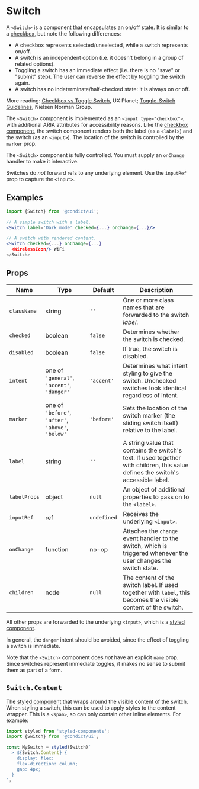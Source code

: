 # Switch

A `<Switch>` is a component that encapsulates an on/off state. It is similar to a [checkbox](../checkbox), but note the following differences:

* A checkbox represents selected/unselected, while a switch represents on/off.
* A switch is an independent option (i.e. it doesn't belong in a group of related options).
* Toggling a switch has an immediate effect (i.e. there is no "save" or "submit" step). The user can reverse the effect by toggling the switch again.
* A switch has no indeterminate/half-checked state: it is always on or off.

More reading: [Checkbox vs Toggle Switch][uxplanet], UX Planet; [Toggle-Switch Guidelines][nngroup], Nielsen Norman Group.

The `<Switch>` component is implemented as an `<input type="checkbox">`, with additional ARIA attributes for accessibility reasons. Like the [checkbox component](../checkbox), the switch component renders both the label (as a `<label>`) and the switch (as an `<input>`). The location of the switch is controlled by the `marker` prop.

The `<Switch>` component is fully controlled. You must supply an `onChange` handler to make it interactive.

Switches do _not_ forward refs to any underlying element. Use the `inputRef` prop to capture the `<input>`.

## Examples

```jsx
import {Switch} from '@condict/ui';

// A simple switch with a label.
<Switch label='Dark mode' checked={...} onChange={...}/>

// A switch with rendered content.
<Switch checked={...} onChange={...}
  <WirelessIcon/> WiFi
</Switch>
```

## Props

| Name | Type | Default | Description |
| --- | --- | --- | --- |
| `className` | string | `''` | One or more class names that are forwarded to the switch _label_. |
| `checked` | boolean | `false` | Determines whether the switch is checked. |
| `disabled` | boolean | `false` | If true, the switch is disabled. |
| `intent` | one of `'general'`, `'accent'`, `'danger'` | `'accent'` | Determines what intent styling to give the switch. Unchecked switches look identical regardless of intent. |
| `marker` | one of `'before'`, `'after'`, `'above'`, `'below'` | `'before'` | Sets the location of the switch marker (the sliding switch itself) relative to the label. |
| `label` | string | `''` | A string value that contains the switch's text. If used together with children, this value defines the switch's accessible label. |
| `labelProps` | object | `null` | An object of additional properties to pass on to the `<label>`. |
| `inputRef` | ref | `undefined` | Receives the underlying `<input>`. |
| `onChange` | function | no-op | Attaches the `change` event handler to the switch, which is triggered whenever the user changes the switch state. |
| `children` | node | `null` | The content of the switch label. If used together with `label`, this becomes the visible content of the switch. |

All other props are forwarded to the underlying `<input>`, which is a [styled component][styled-components].

In general, the `danger` intent should be avoided, since the effect of toggling a switch is immediate.

Note that the `<Switch>` component does _not_ have an explicit `name` prop. Since switches represent immediate toggles, it makes no sense to submit them as part of a form.

## `Switch.Content`

The [styled component][styled-components] that wraps around the visible content of the switch. When styling a switch, this can be used to apply styles to the content wrapper. This is a `<span>`, so can only contain other inline elements. For example:

```jsx
import styled from 'styled-components';
import {Switch} from '@condict/ui';

const MySwitch = styled(Switch)`
  > ${Switch.Content} {
    display: flex:
    flex-direction: column;
    gap: 4px;
  }
`;
```

[uxplanet]: https://uxplanet.org/checkbox-vs-toggle-switch-7fc6e83f10b8
[nngroup]: https://www.nngroup.com/articles/toggle-switch-guidelines/
[styled-components]: https://www.styled-components.com/
